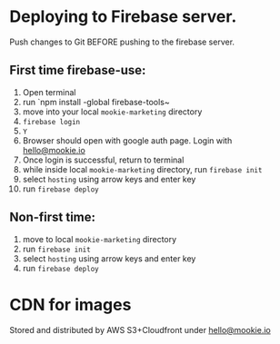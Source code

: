 # Deploying to Firebase server.

Push changes to Git BEFORE pushing to the firebase server.

## First time firebase-use:

1. Open terminal
2. run `npm install -global firebase-tools~
3. move into your local `mookie-marketing` directory
4. `firebase login`
5. `Y`
6. Browser should open with google auth page. Login with hello@mookie.io
7. Once login is successful, return to terminal
8. while inside local `mookie-marketing` directory, run `firebase init`
9. select `hosting` using arrow keys and enter key
10. run `firebase deploy`

## Non-first time:

1. move to local `mookie-marketing` directory
2. run `firebase init`
3. select `hosting` using arrow keys and enter key
4. run `firebase deploy`

# CDN for images

Stored and distributed by AWS S3+Cloudfront under hello@mookie.io
